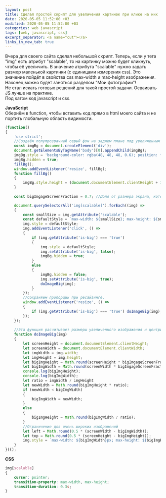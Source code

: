 ```yaml
---
layout: post
title: Сделал простой скрипт для увеличения картинок при клике на них
date: 2020-05-05 11:52:00 +03
modified: 2020-05-05 11:52:00 +03
categories: web javascript
tags: [web, javascript, css]
excerpt_separator: <a name="cut"></a>
links_in_new_tab: true
---
```

Вчера для своего сайта сделал небольшой скрипт. Теперь, если у тега "img" есть атрибут "scalable", то на картинку можно будет кликнуть, чтобы её увеличить. В значение атрибута "scalable" нужно задать размер маленькой картинки (с единицами измерения css). Это значение пойдёт в свойства css max-width и max-height изображения.  
Наконец можно будет заняться разделом "Мои фотографии"!  
Не стал искать готовых решений для такой простой задачи. Осваивать JS лучше на практике.  
Под катом код javascript и css.

<a name="cut"></a>
**JavaScript**  
Обернём в function, чтобы вставить код прямо в html моего сайта и не портить глобальную область видимости.
```javascript
(function()
{
	'use strict';
	//Создаём полупрозрачный серый фон на заднем плане под увеличенным изображением.
	const imgBg = document.createElement('div');
	document.getElementsByTagName('body')[0].appendChild(imgBg);
	imgBg.style = 'background-color: rgba(48, 48, 48, 0.6); position: fixed; top: 0px; left: 0px; width: 100%; z-index: 1';
	imgBg.hidden = true;
	fillBg();
	window.addEventListener('resize', fillBg);
	function fillBg()
	{
		imgBg.style.height = (document.documentElement.clientHeight + 100) + 'px';
	}
	
	const bigImgageScreenFraction = 0.7; //Доля от размера экрана, которую будет занимать увеличенное изображение

	document.querySelectorAll('img[scalable]').forEach((img) =>
	{
		const smallSize = img.getAttribute('scalable');
		const defaultStyle = `max-width: ${smallSize}; max-height: ${smallSize}`;
		img.style = defaultStyle;
		img.addEventListener('click', () => 
		{
			if (img.getAttribute('is-big') === 'true')
			{
				img.style = defaultStyle;
				img.setAttribute('is-big', false);
				imgBg.hidden = true;
			}
			else
			{
				imgBg.hidden = false;
				img.setAttribute('is-big', true);
				doImageBig(img);
			}
		});
		//Сохраняем пропорции при ресайзинге.
		window.addEventListener('resize', () => 
		{
			if (img.getAttribute('is-big') === 'true') doImageBig(img);
		});
	});
	
	//Эта функция расчитывает размеры увеличенного изображения и центрирует его.
	function doImageBig(img)
	{
		let screenHeight = document.documentElement.clientHeight;
		let screenWidth = document.documentElement.clientWidth;
		let imgWidth = img.width;
		let imgHeight = img.height;
		let bigImgHeight = Math.round(screenHeight * bigImgageScreenFraction);
		let bigImgWidth = Math.round(screenWidth * bigImgageScreenFraction);
		console.log(bigImgHeight);
		console.log(bigImgWidth);
		let ratio = imgWidth / imgHeight
		let newWidth = Math.round(bigImgHeight * ratio);
		if (newWidth < bigImgWidth)
		{
			bigImgWidth = newWidth;
		}
		else
		{
			bigImgHeight = Math.round(bigImgWidth / ratio);
		}
		//Ограничение для очень широких изображений
		let left = Math.round(0.5 * (screenWidth - bigImgWidth));
		let top = Math.round(0.5 * (screenHeight - bigImgHeight));
		img.style = `max-width: ${bigImgWidth}px; max-height: ${bigImgHeight}px; left: ${left}px; top: ${top}px; margin: auto; position: fixed; z-index: 2`;
	}
})();
```

**CSS**

```css
img[scalable]
{
	cursor: pointer;
	transition-property: max-width, max-height;
	transition-duration: 0.3s;
}
```